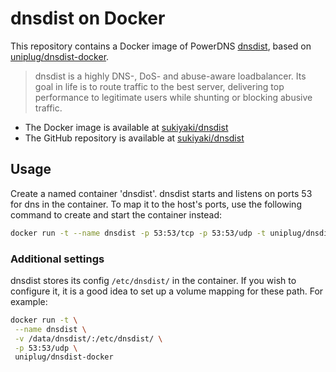 # dnsdist on Docker

This repository contains a Docker image of PowerDNS [dnsdist](http://dnsdist.org/), based on [uniplug/dnsdist-docker](https://github.com/uniplug/dnsdist-docker).

> dnsdist is a highly DNS-, DoS- and abuse-aware loadbalancer. Its goal in life is to route traffic to the best server, delivering top performance to legitimate users while shunting or blocking abusive traffic.

* The Docker image is available at [sukiyaki/dnsdist](https://hub.docker.com/r/sukiyaki/dnsdist/)
* The GitHub repository is available at [sukiyaki/dnsdist](https://github.com/sukiyaki/dnsdist)

## Usage

Create a named container 'dnsdist'.
dnsdist starts and listens on ports 53 for dns in the container.
To map it to the host's ports, use the following command to create and start the container instead:

```bash
docker run -t --name dnsdist -p 53:53/tcp -p 53:53/udp -t uniplug/dnsdist-docker
```

### Additional settings

dnsdist stores its config ```/etc/dnsdist/``` in the container.
If you wish to configure it, it is a good idea to set up a volume mapping for these path. For example:

```bash
docker run -t \
 --name dnsdist \
 -v /data/dnsdist/:/etc/dnsdist/ \
 -p 53:53/udp \
 uniplug/dnsdist-docker
```
